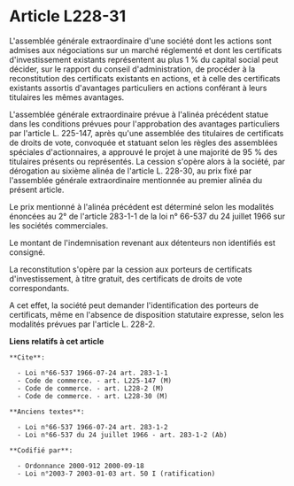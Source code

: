 # Article L228-31

L'assemblée générale extraordinaire d'une société dont les actions sont admises aux négociations sur un marché réglementé et
dont les certificats d'investissement existants représentent au plus 1 % du capital social peut décider, sur le rapport du
conseil d'administration, de procéder à la reconstitution des certificats existants en actions, et à celle des certificats
existants assortis d'avantages particuliers en actions conférant à leurs titulaires les mêmes avantages.

L'assemblée générale extraordinaire prévue à l'alinéa précédent statue dans les conditions prévues pour l'approbation des
avantages particuliers par l'article L. 225-147, après qu'une assemblée des titulaires de certificats de droits de vote,
convoquée et statuant selon les règles des assemblées spéciales d'actionnaires, a approuvé le projet à une majorité de 95 %
des titulaires présents ou représentés. La cession s'opère alors à la société, par dérogation au sixième alinéa de l'article
L. 228-30, au prix fixé par l'assemblée générale extraordinaire mentionnée au premier alinéa du présent article.

Le prix mentionné à l'alinéa précédent est déterminé selon les modalités énoncées au 2° de l'article 283-1-1 de la loi n°
66-537 du 24 juillet 1966 sur les sociétés commerciales.

Le montant de l'indemnisation revenant aux détenteurs non identifiés est consigné.

La reconstitution s'opère par la cession aux porteurs de certificats d'investissement, à titre gratuit, des certificats de
droits de vote correspondants.

A cet effet, la société peut demander l'identification des porteurs de certificats, même en l'absence de disposition
statutaire expresse, selon les modalités prévues par l'article L. 228-2.

**Liens relatifs à cet article**

	**Cite**:

	  - Loi n°66-537 1966-07-24 art. 283-1-1
	  - Code de commerce. - art. L225-147 (M)
	  - Code de commerce. - art. L228-2 (M)
	  - Code de commerce. - art. L228-30 (M)

	**Anciens textes**:

	  - Loi n°66-537 1966-07-24 art. 283-1-2
	  - Loi n°66-537 du 24 juillet 1966 - art. 283-1-2 (Ab)

	**Codifié par**:

	  - Ordonnance 2000-912 2000-09-18
	  - Loi n°2003-7 2003-01-03 art. 50 I (ratification)

